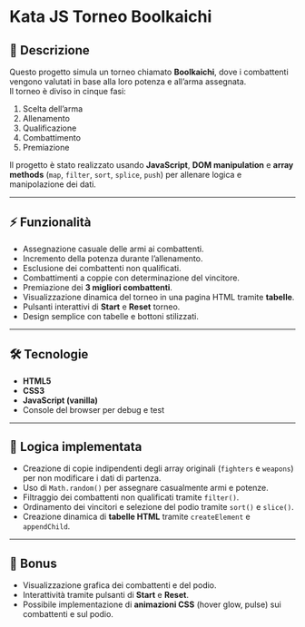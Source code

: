 # Kata JS Torneo Boolkaichi

## 📖 Descrizione
Questo progetto simula un torneo chiamato **Boolkaichi**, dove i combattenti vengono valutati in base alla loro potenza e all’arma assegnata.  
Il torneo è diviso in cinque fasi:  
1. Scelta dell’arma  
2. Allenamento  
3. Qualificazione  
4. Combattimento  
5. Premiazione  

Il progetto è stato realizzato usando **JavaScript**, **DOM manipulation** e **array methods** (`map`, `filter`, `sort`, `splice`, `push`) per allenare logica e manipolazione dei dati.

---

## ⚡ Funzionalità
- Assegnazione casuale delle armi ai combattenti.  
- Incremento della potenza durante l’allenamento.  
- Esclusione dei combattenti non qualificati.  
- Combattimenti a coppie con determinazione del vincitore.  
- Premiazione dei **3 migliori combattenti**.  
- Visualizzazione dinamica del torneo in una pagina HTML tramite **tabelle**.  
- Pulsanti interattivi di **Start** e **Reset** torneo.  
- Design semplice con tabelle e bottoni stilizzati.  

---

## 🛠️ Tecnologie
- **HTML5**  
- **CSS3**  
- **JavaScript (vanilla)**  
- Console del browser per debug e test  

---

## 🔑 Logica implementata
- Creazione di copie indipendenti degli array originali (`fighters` e `weapons`) per non modificare i dati di partenza.  
- Uso di `Math.random()` per assegnare casualmente armi e potenze.  
- Filtraggio dei combattenti non qualificati tramite `filter()`.  
- Ordinamento dei vincitori e selezione del podio tramite `sort()` e `slice()`.  
- Creazione dinamica di **tabelle HTML** tramite `createElement` e `appendChild`.  

---

## 🎁 Bonus
- Visualizzazione grafica dei combattenti e del podio.  
- Interattività tramite pulsanti di **Start** e **Reset**.  
- Possibile implementazione di **animazioni CSS** (hover glow, pulse) sui combattenti e sul podio.  

